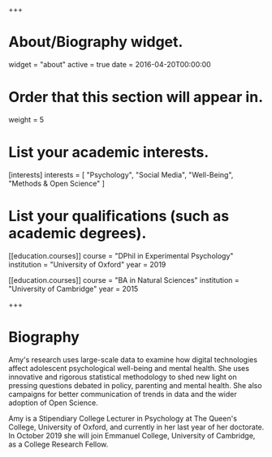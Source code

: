 +++
# About/Biography widget.
widget = "about"
active = true
date = 2016-04-20T00:00:00

# Order that this section will appear in.
weight = 5

# List your academic interests.
[interests]
  interests = [
    "Psychology",
    "Social Media",
    "Well-Being",
    "Methods & Open Science"
  ]

# List your qualifications (such as academic degrees).
[[education.courses]]
  course = "DPhil in Experimental Psychology"
  institution = "University of Oxford"
  year = 2019

[[education.courses]]
  course = "BA in Natural Sciences"
  institution = "University of Cambridge"
  year = 2015
 
+++

# Biography

Amy's research uses large-scale data to examine how digital technologies affect adolescent psychological well-being and mental health. She uses innovative and rigorous statistical methodology to shed new light on pressing questions debated in policy, parenting and mental health. She also campaigns for better communication of trends in data and the wider adoption of Open Science. 

Amy is a Stipendiary College Lecturer in Psychology at The Queen's College, University of Oxford, and currently in her last year of her doctorate. In October 2019 she will join Emmanuel College, University of Cambridge, as a College Research Fellow. 

